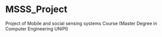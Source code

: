 # MSSS_Project
Project of Mobile and social sensing systems Course (Master Degree in Computer Engineering UNIPI)
